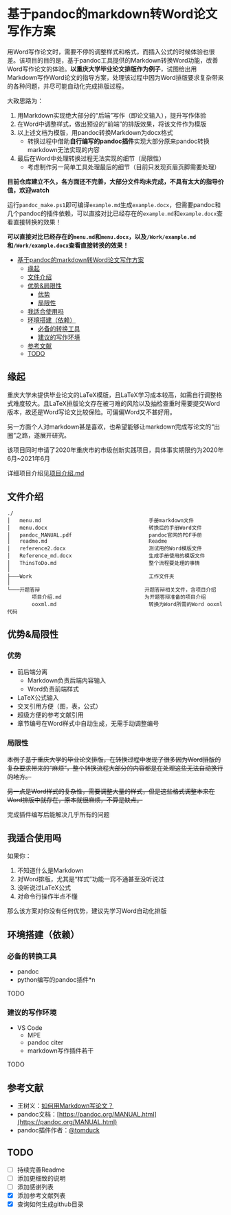 # 基于pandoc的markdown转Word论文写作方案

用Word写作论文时，需要不停的调整样式和格式，而插入公式的时候体验也很差。该项目的目的是，基于pandoc工具提供的Markdown转换Word功能，改善Word写作论文的体验。**以重庆大学毕业论文排版作为例子**，试图给出用Markdown写作Word论文的指导方案，处理该过程中因为Word排版要求复杂带来的各种问题，并尽可能自动化完成排版过程。

大致思路为：

1. 用Markdown实现绝大部分的“后端”写作（即论文输入），提升写作体验
2. 在Word中调整样式，做出预设的“前端”的排版效果，将该文件作为模版
3. 以上述文档为模版，用pandoc转换Markdown为docx格式
   * 转换过程中借助**自行编写的pandoc插件**实现大部分原来pandoc转换markdown无法实现的内容
4. 最后在Word中处理转换过程无法实现的细节（局限性）
   * 考虑制作另一简单工具处理最后的细节（目前只发现页眉页脚需要处理）

**目前仓库建立不久，各方面还不完善，大部分文件均未完成，不具有太大的指导价值，欢迎watch**

运行`pandoc_make.ps1`即可编译`example.md`生成`example.docx`，但需要pandoc和几个pandoc的插件依赖，可以直接对比已经存在的`example.md`和`example.docx`查看直接转换的效果！

**可以直接对比已经存在的`menu.md`和`menu.docx`，以及`/Work/example.md`和`/Work/example.docx`查看直接转换的效果！**

<!-- @import "[TOC]" {cmd="toc" depthFrom=1 depthTo=6 orderedList=false} -->

<!-- code_chunk_output -->

- [基于pandoc的markdown转Word论文写作方案](#基于pandoc的markdown转word论文写作方案)
  - [缘起](#缘起)
  - [文件介绍](#文件介绍)
  - [优势&局限性](#优势局限性)
    - [优势](#优势)
    - [局限性](#局限性)
  - [我适合使用吗](#我适合使用吗)
  - [环境搭建（依赖）](#环境搭建依赖)
    - [必备的转换工具](#必备的转换工具)
    - [建议的写作环境](#建议的写作环境)
  - [参考文献](#参考文献)
  - [TODO](#todo)

<!-- /code_chunk_output -->

## 缘起

重庆大学未提供毕业论文的LaTeX模版，且LaTeX学习成本较高，如需自行调整格式难度较大。且LaTeX排版论文存在被刁难的风险以及抽检查重时需要提交Word版本，故还是Word写论文比较保险。可偏偏Word又不甚好用。

另一方面个人对markdown甚是喜欢，也希望能够让markdown完成写论文的“出圈”之路，遂展开研究。

该项目同时申请了2020年重庆市的市级创新实践项目，具体事实期限约为2020年6月~2021年6月

详细项目介绍见[项目介绍.md](开题答辩/项目介绍.md)

## 文件介绍

```
./
│   menu.md                                   手册markdown文件
│   menu.docx                                 转换后的手册Word文件
│   pandoc_MANUAL.pdf                         pandoc官网的PDF手册
│   readme.md                                 Readme
│   reference2.docx                           测试用的Word模版文件
│   Reference_md.docx                         生成手册使用的模版文件
│   ThinsToDo.md                              整个流程要处理的事情
│
├───Work                                      工作文件夹
│
└───开题答辩                                  开题答辩相关文件，含项目介绍
        项目介绍.md                           为开题答辩准备的项目介绍
        ooxml.md                              转换为Word所需的Word ooxml代码
```


## 优势&局限性

### 优势

* 前后端分离
  * Markdown负责后端内容输入
  * Word负责前端样式
* LaTeX公式输入
* 交叉引用方便（图，表，公式）
* 超级方便的参考文献引用
* 章节编号在Word样式中自动生成，无需手动调整编号

### 局限性

~~本例子基于重庆大学的毕业论文排版，在转换过程中发现了很多因为Word排版的复杂要求带来的“麻烦”，整个转换流程大部分的内容都是在处理这些无法自动换行的地方。~~

~~另一点是Word样式的复杂性，需要调整大量的样式，但是这些格式调整本来在Word排版中就存在，原本就很麻烦，不算是缺点。~~

完成插件编写后能解决几乎所有的问题

## 我适合使用吗

如果你：

1. 不知道什么是Markdown
2. 对Word排版，尤其是“样式”功能一窍不通甚至没听说过
3. 没听说过LaTeX公式
4. 对命令行操作半点不懂

那么该方案对你没有任何优势，建议先学习Word自动化排版

## 环境搭建（依赖）

### 必备的转换工具

* pandoc
* python编写的pandoc插件*n

TODO

### 建议的写作环境

* VS Code
  * MPE
  * pandoc citer
  * markdown写作插件若干

TODO

## 参考文献

- 王树义：[如何用Markdown写论文？](https://www.jianshu.com/p/b0ac7ae98100)
- pandoc文档：[https://pandoc.org/MANUAL.html](https://pandoc.org/MANUAL.html)
- pandoc插件作者：[\@tomduck](https://pandoc.org/MANUAL.html)

## TODO

- [ ] 持续完善Readme
- [ ] 添加更细致的说明
- [ ] 添加感谢列表
- [x] 添加参考文献列表
- [x] 查询如何生成github目录
